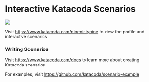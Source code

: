 # Interactive Katacoda Scenarios

[![](http://shields.katacoda.com/katacoda/ninenintynine/count.svg)](https://www.katacoda.com/ninenintynine "Get your profile on Katacoda.com")

Visit https://www.katacoda.com/ninenintynine to view the profile and interactive scenarios

### Writing Scenarios
Visit https://www.katacoda.com/docs to learn more about creating Katacoda scenarios

For examples, visit https://github.com/katacoda/scenario-example
